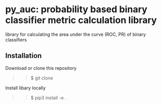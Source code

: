 # py_auc: probability based binary classifier metric calculation library

library for calculating the area under the curve (ROC, PR) of binary classifiers

## Installation

Download or clone this repository

>>  $ git clone <URL>
  
Install libary locally 

>>  $ pip3 install -e . 

